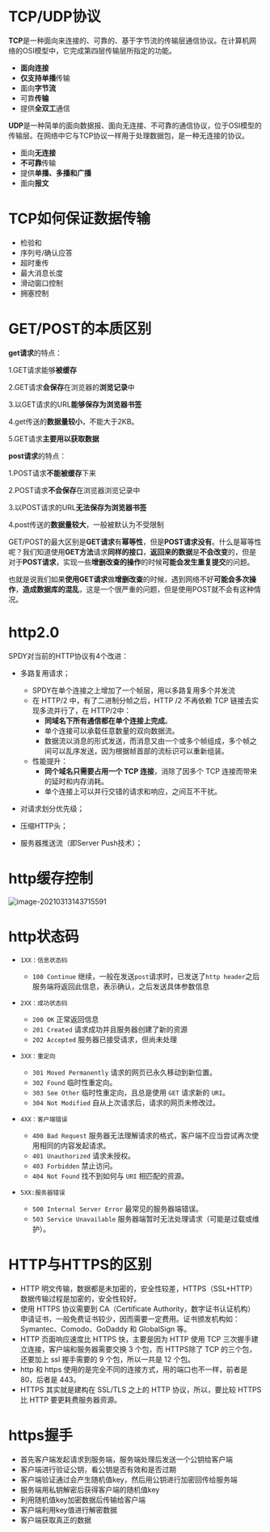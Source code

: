 # TCP/UDP协议

**TCP**是一种面向来连接的、可靠的、基于字节流的传输层通信协议。在计算机网络的OSI模型中，它完成第四层传输层所指定的功能。

- **面向连接**
- **仅支持单播**传输
- 面向**字节流**
- 可靠**传输**
- 提供**全双工**通信

**UDP**是一种简单的面向数据报、面向无连接、不可靠的通信协议，位于OSI模型的传输层。在网络中它与TCP协议一样用于处理数据包，是一种无连接的协议。

- 面向**无连接**
- **不可靠**传输
- 提供**单播、多播和广播**
- 面向**报文**

# TCP如何保证数据传输

- 检验和
- 序列号/确认应答
- 超时重传
- 最大消息长度
- 滑动窗口控制
- 拥塞控制

# GET/POST的本质区别

**get请求**的特点：

1.GET请求能够**被缓存**

2.GET请求**会保存**在浏览器的**浏览记录**中

3.以GET请求的URL**能够保存为浏览器书签**

4.get传送的**数据量较小**，不能大于2KB。

5.GET请求**主要用以获取数据**

**post请求**的特点：

1.POST请求**不能被缓存**下来

2.POST请求**不会保存**在浏览器浏览记录中

3.以POST请求的URL**无法保存为浏览器书签**

4.post传送的**数据量较大**，一般被默认为不受限制

GET/POST的最大区别是**GET请求**有**幂等性**，但是**POST请求没有**。什么是幂等性呢？我们知道使用**GET方法**请求**同样的接口**，**返回来的数据**是**不会改变**的，但是对于**POST请求**，实现一些**增删改查的操作**的时候**可能会发生重复提交**的问题。

也就是说我们如果**使用GET请求**做**增删改查**的时候，遇到网络不好**可能会多次操作**，**造成数据库的混乱**，这是一个很严重的问题，但是使用POST就不会有这种情况。

# http2.0

SPDY对当前的HTTP协议有4个改进：

- 多路复用请求；
  - SPDY在单个连接之上增加了一个帧层，用以多路复用多个并发流
  - 在 HTTP/2 中，有了二进制分帧之后，HTTP /2 不再依赖 TCP 链接去实现多流并行了，在 HTTP/2中：
    - **同域名下所有通信都在单个连接上完成**。
    - 单个连接可以承载任意数量的双向数据流。
    - 数据流以消息的形式发送，而消息又由一个或多个帧组成，多个帧之间可以乱序发送，因为根据帧首部的流标识可以重新组装。
  - 性能提升：
    - **同个域名只需要占用一个 TCP 连接**，消除了因多个 TCP 连接而带来的延时和内存消耗。
    - 单个连接上可以并行交错的请求和响应，之间互不干扰。

- 对请求划分优先级；

- 压缩HTTP头；

- 服务器推送流（即Server Push技术）；

# http缓存控制

![image-20210313143715591](https://cdn.jsdelivr.net/gh/rxdragon/webLearning/img/image-20210313143715591.png)

# http状态码

- ```
  1XX：信息状态码
  ```

  - `100 Continue` 继续，一般在发送`post`请求时，已发送了`http header`之后服务端将返回此信息，表示确认，之后发送具体参数信息

- ```
  2XX：成功状态码
  ```

  - `200 OK` 正常返回信息
  - `201 Created` 请求成功并且服务器创建了新的资源
  - `202 Accepted` 服务器已接受请求，但尚未处理

- ```
  3XX：重定向
  ```

  - `301 Moved Permanently` 请求的网页已永久移动到新位置。
  - `302 Found` 临时性重定向。
  - `303 See Other` 临时性重定向，且总是使用 `GET` 请求新的 `URI`。
  - `304 Not Modified` 自从上次请求后，请求的网页未修改过。

- ```
  4XX：客户端错误
  ```

  - `400 Bad Request` 服务器无法理解请求的格式，客户端不应当尝试再次使用相同的内容发起请求。
  - `401 Unauthorized` 请求未授权。
  - `403 Forbidden` 禁止访问。
  - `404 Not Found` 找不到如何与 `URI` 相匹配的资源。

- ```
  5XX:服务器错误
  ```

  - `500 Internal Server Error` 最常见的服务器端错误。
  - `503 Service Unavailable` 服务器端暂时无法处理请求（可能是过载或维护）。

# HTTP与HTTPS的区别

- HTTP 明文传输，数据都是未加密的，安全性较差，HTTPS（SSL+HTTP） 数据传输过程是加密的，安全性较好。
- 使用 HTTPS 协议需要到 CA（Certificate Authority，数字证书认证机构） 申请证书，一般免费证书较少，因而需要一定费用。证书颁发机构如：Symantec、Comodo、GoDaddy 和 GlobalSign 等。
- HTTP 页面响应速度比 HTTPS 快，主要是因为 HTTP 使用 TCP 三次握手建立连接，客户端和服务器需要交换 3 个包，而 HTTPS除了 TCP 的三个包，还要加上 ssl 握手需要的 9 个包，所以一共是 12 个包。
- http 和 https 使用的是完全不同的连接方式，用的端口也不一样，前者是 80，后者是 443。
- HTTPS 其实就是建构在 SSL/TLS 之上的 HTTP 协议，所以，要比较 HTTPS 比 HTTP 要更耗费服务器资源。

# https握手

- 首先客户端发起请求到服务端，服务端处理后发送一个公钥给客户端
- 客户端进行验证公钥，看公钥是否有效和是否过期
- 客户端验证通过会产生随机值key，然后用公钥进行加密回传给服务端
- 服务端用私钥解密后获得客户端的随机值key
- 利用随机值key加密数据后传输给客户端
- 客户端利用key值进行解密数据
- 客户端获取真正的数据